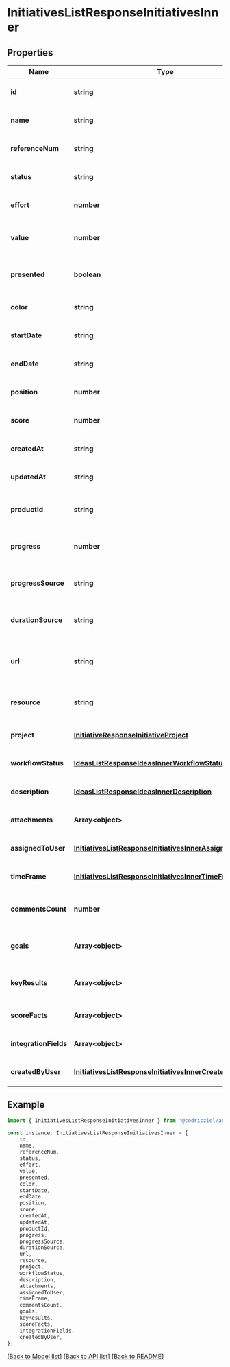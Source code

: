 # InitiativesListResponseInitiativesInner


## Properties

Name | Type | Description | Notes
------------ | ------------- | ------------- | -------------
**id** | **string** | Unique identifier of the initiative | [optional] [default to undefined]
**name** | **string** | Name of the initiative | [optional] [default to undefined]
**referenceNum** | **string** | Reference number of the initiative | [optional] [default to undefined]
**status** | **string** | Status code of the initiative | [optional] [default to undefined]
**effort** | **number** | Effort required for the initiative | [optional] [default to undefined]
**value** | **number** | Value the initiative brings to the business | [optional] [default to undefined]
**presented** | **boolean** | Whether this initiative is shown on charts | [optional] [default to undefined]
**color** | **string** | Color of the initiative | [optional] [default to undefined]
**startDate** | **string** | Start date for the initiative | [optional] [default to undefined]
**endDate** | **string** | End date for the initiative | [optional] [default to undefined]
**position** | **number** | Position for sorting initiatives | [optional] [default to undefined]
**score** | **number** | Score of the initiative | [optional] [default to undefined]
**createdAt** | **string** | Creation date of the initiative | [optional] [default to undefined]
**updatedAt** | **string** | Last update date of the initiative | [optional] [default to undefined]
**productId** | **string** | ID of the product the initiative belongs to | [optional] [default to undefined]
**progress** | **number** | Progress completed on the initiative | [optional] [default to undefined]
**progressSource** | **string** | Source for calculating progress on the initiative | [optional] [default to undefined]
**durationSource** | **string** | Source for calculating start and end dates | [optional] [default to undefined]
**url** | **string** | URL to view the initiative in the Aha! web application | [optional] [default to undefined]
**resource** | **string** | API resource URL for the initiative | [optional] [default to undefined]
**project** | [**InitiativeResponseInitiativeProject**](InitiativeResponseInitiativeProject.md) |  | [optional] [default to undefined]
**workflowStatus** | [**IdeasListResponseIdeasInnerWorkflowStatus**](IdeasListResponseIdeasInnerWorkflowStatus.md) |  | [optional] [default to undefined]
**description** | [**IdeasListResponseIdeasInnerDescription**](IdeasListResponseIdeasInnerDescription.md) |  | [optional] [default to undefined]
**attachments** | **Array&lt;object&gt;** | Attachments to the initiative | [optional] [default to undefined]
**assignedToUser** | [**InitiativesListResponseInitiativesInnerAssignedToUser**](InitiativesListResponseInitiativesInnerAssignedToUser.md) |  | [optional] [default to undefined]
**timeFrame** | [**InitiativesListResponseInitiativesInnerTimeFrame**](InitiativesListResponseInitiativesInnerTimeFrame.md) |  | [optional] [default to undefined]
**commentsCount** | **number** | Number of comments on the initiative | [optional] [default to undefined]
**goals** | **Array&lt;object&gt;** | Goals associated with the initiative | [optional] [default to undefined]
**keyResults** | **Array&lt;object&gt;** | Key results associated with the initiative | [optional] [default to undefined]
**scoreFacts** | **Array&lt;object&gt;** | Score facts for the initiative | [optional] [default to undefined]
**integrationFields** | **Array&lt;object&gt;** | Integration fields for the initiative | [optional] [default to undefined]
**createdByUser** | [**InitiativesListResponseInitiativesInnerCreatedByUser**](InitiativesListResponseInitiativesInnerCreatedByUser.md) |  | [optional] [default to undefined]

## Example

```typescript
import { InitiativesListResponseInitiativesInner } from '@cedricziel/aha-js';

const instance: InitiativesListResponseInitiativesInner = {
    id,
    name,
    referenceNum,
    status,
    effort,
    value,
    presented,
    color,
    startDate,
    endDate,
    position,
    score,
    createdAt,
    updatedAt,
    productId,
    progress,
    progressSource,
    durationSource,
    url,
    resource,
    project,
    workflowStatus,
    description,
    attachments,
    assignedToUser,
    timeFrame,
    commentsCount,
    goals,
    keyResults,
    scoreFacts,
    integrationFields,
    createdByUser,
};
```

[[Back to Model list]](../README.md#documentation-for-models) [[Back to API list]](../README.md#documentation-for-api-endpoints) [[Back to README]](../README.md)
